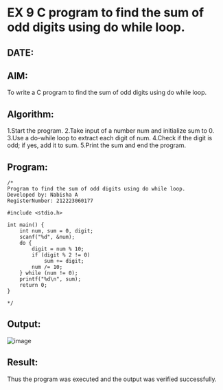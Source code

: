 # EX 9 C program to find the sum of odd digits using do while loop.
## DATE:
## AIM:
To write a C program to find the sum of odd digits using do while loop.

## Algorithm:
1.Start the program.
2.Take input of a number num and initialize sum to 0.
3.Use a do-while loop to extract each digit of num.
4.Check if the digit is odd; if yes, add it to sum.
5.Print the sum and end the program.

## Program:
```
/*
Program to find the sum of odd digits using do while loop.
Developed by: Nabisha A
RegisterNumber: 212223060177

#include <stdio.h>

int main() {
    int num, sum = 0, digit;
    scanf("%d", &num);
    do {
        digit = num % 10;
        if (digit % 2 != 0)
            sum += digit;
        num /= 10;
    } while (num != 0);
    printf("%d\n", sum);
    return 0;
}

*/
```

## Output:

![image](https://github.com/user-attachments/assets/4474be43-cd2a-400e-85a4-b8ff3d705c5f)

## Result:
Thus the program was executed and the output was verified successfully.
